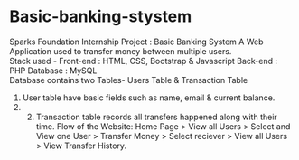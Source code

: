 # Basic-banking-stystem
Sparks Foundation Internship Project : Basic Banking System   A Web Application used to transfer money between multiple users.   
Stack used -  Front-end : HTML, CSS, Bootstrap &amp; Javascript  Back-end : PHP  Database : MySQL    
Database contains two Tables- Users Table &amp; Transaction Table 
1. User table have basic fields such as name, email &amp; current balance.  
2. 2. Transaction table records all transfers happened along with their time.    Flow of the Website: Home Page > View all Users > Select and View one User > Transfer Money > Select reciever > View all Users > View Transfer History.
